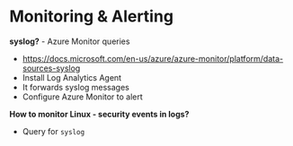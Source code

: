 # Monitoring & Alerting</summary>

**syslog?** - Azure Monitor queries
- https://docs.microsoft.com/en-us/azure/azure-monitor/platform/data-sources-syslog
- Install Log Analytics Agent
- It forwards syslog messages
- Configure Azure Monitor to alert

**How to monitor Linux - security events in logs?**
- Query for `syslog`
